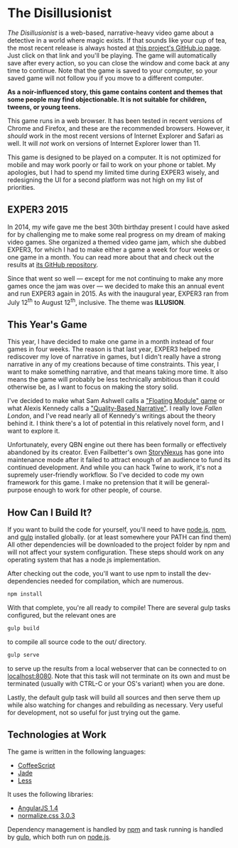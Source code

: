 # The Disillusionist

_The Disillusionist_ is a web-based, narrative-heavy video game about a detective in a world where magic exists. If that sounds like your cup of tea, the most recent release is always hosted at [this project's GitHub.io page](http://arashikou.github.io/exper3-2015/). Just click on that link and you'll be playing. The game will automatically save after every action, so you can close the window and come back at any time to continue. Note that the game is saved to your computer, so your saved game will not follow you if you move to a different computer.

**As a noir-influenced story, this game contains content and themes that some people may find objectionable. It is not suitable for children, tweens, or young teens.**

This game runs in a web browser. It has been tested in recent versions of Chrome and Firefox, and these are the recommended browsers. However, it _should_ work in the most recent versions of Internet Explorer and Safari as well. It will _not_ work on versions of Internet Explorer lower than 11.

This game is designed to be played on a computer. It is not optimized for mobile and may work poorly or fail to work on your phone or tablet. My apologies, but I had to spend my limited time during EXPER3 wisely, and redesigning the UI for a second platform was not high on my list of priorities.

## EXPER3 2015

In 2014, my wife gave me the best 30th birthday present I could have asked for by challenging me to make some real progress on my dream of making video games. She organized a themed video game jam, which she dubbed EXPER3, for which I had to make either a game a week for four weeks or one game in a month. You can read more about that and check out the results at [its GitHub repository](https://github.com/arashikou/exper3-2014).

Since that went so well — except for me not continuing to make any more games once the jam was over — we decided to make this an annual event and run EXPER3 again in 2015. As with the inaugural year, EXPER3 ran from July 12<sup>th</sup> to August 12<sup>th</sup>, inclusive. The theme was **ILLUSION**.

## This Year's Game

This year, I have decided to make one game in a month instead of four games in four weeks. The reason is that last year, EXPER3 helped me rediscover my love of narrative in games, but I didn't really have a strong narrative in any of my creations because of time constraints. This year, I want to make something narrative, and that means taking more time. It also means the game will probably be less technically ambitious than it could otherwise be, as I want to focus on making the story solid.

I've decided to make what Sam Ashwell calls a ["Floating Module" game](https://heterogenoustasks.wordpress.com/2015/01/26/standard-patterns-in-choice-based-games/) or what Alexis Kennedy calls a ["Quality-Based Narrative"](http://www.failbettergames.com/storynexus-developer-diary-2-fewer-spreadsheets-less-swearing/). I really love _Fallen London_, and I've read nearly all of Kennedy's writings about the theory behind it. I think there's a lot of potential in this relatively novel form, and I want to explore it.

Unfortunately, every QBN engine out there has been formally or effectively abandoned by its creator. Even Failbetter's own [StoryNexus](http://storynexus.com/) has gone into maintenance mode after it failed to attract enough of an audience to fund its continued development. And while you can hack Twine to work, it's not a supremely user-friendly workflow. So I've decided to code my own framework for this game. I make no pretension that it will be general-purpose enough to work for other people, of course.

## How Can I Build It?

If you want to build the code for yourself, you'll need to have [node.js](https://nodejs.org/), [npm](https://www.npmjs.com/), and [gulp](http://gulpjs.com/) installed globally. (or at least somewhere your PATH can find them) All other dependencies will be downloaded to the project folder by npm and will not affect your system configuration. These steps should work on any operating system that has a node.js implementation.

After checking out the code, you'll want to use npm to install the dev-dependencies needed for compilation, which are numerous.

```bash
npm install
```

With that complete, you're all ready to compile! There are several gulp tasks configured, but the relevant ones are

```bash
gulp build
```

to compile all source code to the out/ directory.

```bash
gulp serve
```

to serve up the results from a local webserver that can be connected to on [localhost:8080](http://localhost:8080/). Note that this task will not terminate on its own and must be terminated (usually with CTRL-C or your OS's variant) when you are done.

Lastly, the default gulp task will build all sources and then serve them up while also watching for changes and rebuilding as necessary. Very useful for development, not so useful for just trying out the game.

## Technologies at Work

The game is written in the following languages:

* [CoffeeScript](http://coffeescript.org/)
* [Jade](http://jade-lang.com/)
* [Less](http://lesscss.org/)

It uses the following libraries:

* [AngularJS 1.4](https://angularjs.org/)
* [normalize.css 3.0.3](https://necolas.github.io/normalize.css/)

Dependency management is handled by [npm](https://www.npmjs.com/) and task running is handled by [gulp](http://gulpjs.com/), which both run on [node.js](https://nodejs.org/).
